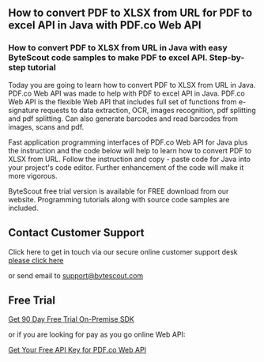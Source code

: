 ## How to convert PDF to XLSX from URL for PDF to excel API in Java with PDF.co Web API

### How to convert PDF to XLSX from URL in Java with easy ByteScout code samples to make PDF to excel API. Step-by-step tutorial

Today you are going to learn how to convert PDF to XLSX from URL in Java. PDF.co Web API was made to help with PDF to excel API in Java. PDF.co Web API is the flexible Web API that includes full set of functions from e-signature requests to data extraction, OCR, images recognition, pdf splitting and pdf splitting. Can also generate barcodes and read barcodes from images, scans and pdf.

Fast application programming interfaces of PDF.co Web API for Java plus the instruction and the code below will help to learn how to convert PDF to XLSX from URL. Follow the instruction and copy - paste code for Java into your project's code editor. Further enhancement of the code will make it more vigorous.

ByteScout free trial version is available for FREE download from our website. Programming tutorials along with source code samples are included.

## Contact Customer Support

Click here to get in touch via our secure online customer support desk [please click here](https://bytescout.zendesk.com/hc/en-us/requests/new?subject=PDF.co%20Web%20API%20Question)

or send email to [support@bytescout.com](mailto:support@bytescout.com?subject=PDF.co%20Web%20API%20Question) 

## Free Trial

[Get 90 Day Free Trial On-Premise SDK](https://bytescout.com/download/web-installer?utm_source=github-readme)

or if you are looking for pay as you go online Web API:

[Get Your Free API Key for PDF.co Web API](https://pdf.co/documentation/api?utm_source=github-readme)